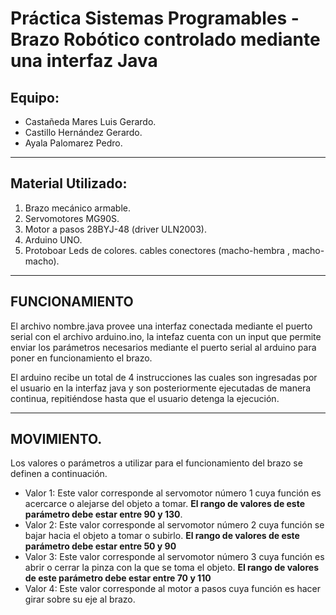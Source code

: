 # Práctica Sistemas Programables - Brazo Robótico controlado mediante una interfaz Java
## Equipo: 
- Castañeda Mares Luis Gerardo.
- Castillo Hernández Gerardo.
- Ayala Palomarez Pedro.
_________________________________________________________________________________________
## Material Utilizado:
1. Brazo mecánico armable.
4. Servomotores MG90S.
1. Motor a pasos 28BYJ-48 (driver ULN2003).
1. Arduino UNO.
1. Protoboar
 Leds de colores.
 cables conectores (macho-hembra , macho-macho).
_________________________________________________________________________________________

## FUNCIONAMIENTO
El archivo nombre.java provee una interfaz conectada mediante el puerto serial con el archivo arduino.ino, la intefaz cuenta con un input que permite enviar los parámetros necesarios mediante el puerto serial al arduino para poner en funcionamiento el brazo.

El arduino recibe un total de 4 instrucciones las cuales son ingresadas por el usuario en la interfaz java y son posteriormente ejecutadas de manera continua, repitiéndose hasta que el usuario detenga la ejecución.

________________________________________________________________________________________

## MOVIMIENTO.
Los valores o parámetros a utilizar para el funcionamiento del brazo se definen a continuación.

- Valor 1: Este valor corresponde al servomotor número 1 cuya función es acercarce o alejarse del objeto a tomar. **El rango de valores de este parámetro debe estar entre 90 y 130**.
- Valor 2: Este valor corresponde al servomotor número 2 cuya  función se bajar hacia el objeto a tomar o subirlo. **El rango de valores de este parámetro debe estar entre 50 y 90**
- Valor 3: Este valor corresponde al servomotor número 3 cuya función es abrir o cerrar la pinza con la que se toma el objeto. **El rango de valores de este parámetro debe estar entre 70 y 110** 
- Valor 4: Este valor corresponde al motor a pasos cuya función es hacer girar sobre su eje al brazo.
